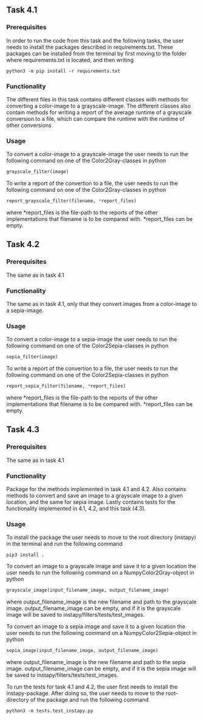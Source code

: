 ## Task 4.1

### Prerequisites

In order to run the code from this task and the following tasks, the user needs to install the packages described in requirements.txt. These packages can be installed from the terminal by first moving to the folder where requirements.txt is located, and then writing

```
python3 -m pip install -r requirements.txt
```

### Functionality 

The different files in this task contains different classes with methods for converting a color-image to a grayscale-image. The different classes also contain methods for writing a report of the average runtime of a grayscale conversion to a file, which can compare the runtime with the runtime of other conversions

### Usage

To convert a color-image to a grayscale-image the user needs to run the following command on one of the Color2Gray-classes in python

```python
grayscale_filter(image)
```

To write a report of the convertion to a file, the user needs to run the following command on one of the Color2Gray-classes in python

```python
report_grayscale_filter(filename, *report_files)
```

where *report_files is the file-path to the reports of the other implementations that filename is to be compared with. *report_files can be empty.


## Task 4.2

### Prerequisites

The same as in task 4.1

### Functionality 

The same as in task 4.1, only that they convert images from a color-image to a sepia-image.

### Usage

To convert a color-image to a sepia-image the user needs to run the following command on one of the Color2Sepia-classes in python

```python
sepia_filter(image)
```

To write a report of the convertion to a file, the user needs to run the following command on one of the Color2Sepia-classes in python

```python
report_sepia_filter(filename, *report_files)
```

where *report_files is the file-path to the reports of the other implementations that filename is to be compared with. *report_files can be empty.


## Task 4.3

### Prerequisites

The same as in task 4.1

### Functionality

Package for the methods implemented in task 4.1 and 4.2. Also contains methods to convert and save an image to a grayscale image to a given location, and the same for sepia image. Lastly contains tests for the functionality implemented in 4.1, 4.2, and this task (4.3). 

### Usage

To install the package the user needs to move to the root directory (instapy) in the terminal and run the following command

```
pip3 install .
```

To convert an image to a grayscale image and save it to a given location the user needs to run the following command on a NumpyColor2Gray-object in python

```python
grayscale_image(input_filename_image, output_filename_image)
```

where output_filename_image is the new filename and path to the grayscale image. output_filename_image can be empty, and if it is the grayscale image will be saved to instapy/filters/tests/test_images.

To convert an image to a sepia image and save it to a given location the user needs to run the following command on a NumpyColor2Sepia-object in python

```python
sepia_image(input_filename_image, output_filename_image)
```

where output_filename_image is the new filename and path to the sepia image. output_filename_image can be empty, and if it is the sepia image will be saved to instapy/filters/tests/test_images.

To run the tests for task 4.1 and 4.2, the user first needs to install the instapy-package. After doing so, the user needs to move to the root-directory of the package and run the following command

```
python3 -m tests.test_instapy.py
```
